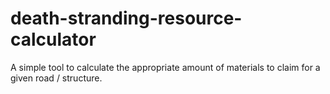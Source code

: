 # death-stranding-resource-calculator
A simple tool to calculate the appropriate amount of materials to claim for a given road / structure.
